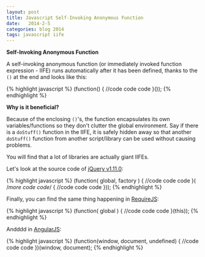 ```yaml
---
layout: post
title: Javascript Self-Invoking Anonymous Function 
date:   2014-2-5
categories: blog 2014
tags: javascript iife
---
```


**Self-Invoking Anonymous Function**

A self-invoking anonymous function (or immediately invoked function expression - IIFE) runs automatically after it has been defined, thanks to the `()` at the end and looks like this:

{% highlight javascript %}
  (function() {
    //code code code
  }());
{% endhighlight %}

<!--more-->

**Why is it beneficial?**

Because of the enclosing `()`'s, the function encapsulates its own variables/functions so they don't clutter the global environment. Say if there is a `doStuff()` function in the IIFE, it is safely hidden away so that another `doStuff()` function from another script/library can be used without causing problems. 

You will find that a lot of libraries are actually giant IIFEs.

Let's look at the source code of [jQuery v1.11.0][jQ]:

{% highlight javascript %}
  (function( global, factory ) {
    //code code code
  }( /*more code code*/ {
    //code code code
  }));
{% endhighlight %}

Finally, you can find the same thing happening in [RequireJS][RJS]:

{% highlight javascript %}
  (function( global ) {
  //code code code
  }(this));
{% endhighlight %}

Andddd in [AngularJS][AJS]:

{% highlight javascript %}
  (function(window, document, undefined) {
  //code code code
  })(window, document);
{% endhighlight %}


[jQ]: http://code.jquery.com/jquery-1.11.0.js
[RJS]: https://github.com/jrburke/requirejs/blob/master/require.js
[AJS]: https://ajax.googleapis.com/ajax/libs/angularjs/1.2.11/angular.js
